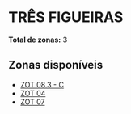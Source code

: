 # TRÊS FIGUEIRAS

**Total de zonas:** 3

## Zonas disponíveis

- [ZOT 08.3 - C](./zot-083---c.md)
- [ZOT 04](./zot-04.md)
- [ZOT 07](./zot-07.md)